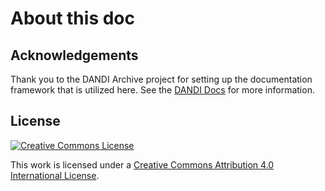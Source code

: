 # About this doc

## Acknowledgements

Thank you to the DANDI Archive project for setting up the documentation framework that is utilized here.  See the [DANDI Docs](https://docs.dandiarchive.org) for more information.

## License

<a rel="license" href="http://creativecommons.org/licenses/by/4.0/"><img alt="Creative Commons License" style="border-width:0" src="https://i.creativecommons.org/l/by/4.0/88x31.png" /></a>

This work is licensed under a [Creative Commons Attribution 4.0 International License](http://creativecommons.org/licenses/by/4.0/).

